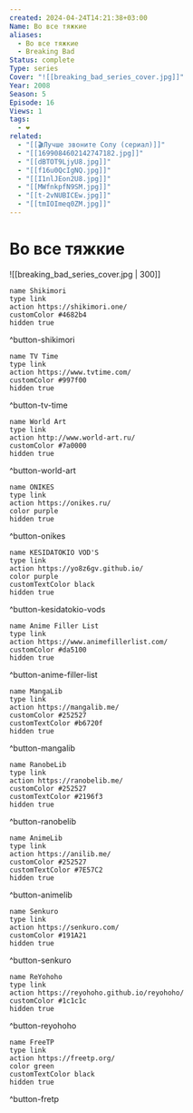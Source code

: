 ```yaml
---
created: 2024-04-24T14:21:38+03:00
Name: Во все тяжкие
aliases:
  - Во все тяжкие
  - Breaking Bad
Status: complete
Type: series
Cover: "![[breaking_bad_series_cover.jpg]]"
Year: 2008
Season: 5
Episode: 16
Views: 1
tags:
  - ❤
related:
  - "[[🎬Лучше звоните Солу (сериал)]]"
  - "[[1699084602142747182.jpg]]"
  - "[[dBTOT9LjyU8.jpg]]"
  - "[[f16u0QcIgNQ.jpg]]"
  - "[[I1nlJEon2U8.jpg]]"
  - "[[MWfnkpfN9SM.jpg]]"
  - "[[t-2vNUBICEw.jpg]]"
  - "[[tmIOImeq0ZM.jpg]]"
---
```


# Во все тяжкие

![[breaking_bad_series_cover.jpg | 300]]


```button
name Shikimori
type link
action https://shikimori.one/
customColor #4682b4
hidden true
```
^button-shikimori

```button
name TV Time
type link
action https://www.tvtime.com/
customColor #997f00
hidden true
```
^button-tv-time

```button
name World Art
type link
action http://www.world-art.ru/
customColor #7a0000
hidden true
```
^button-world-art

```button
name ONIKES
type link
action https://onikes.ru/
color purple
hidden true
```
^button-onikes

```button
name KESIDATOKIO VOD'S
type link
action https://yo8z6gv.github.io/
color purple
customTextColor black
hidden true
```
^button-kesidatokio-vods

```button
name Anime Filler List
type link
action https://www.animefillerlist.com/
customColor #da5100
hidden true
```
^button-anime-filler-list

```button
name MangaLib
type link
action https://mangalib.me/
customColor #252527
customTextColor #b6720f
hidden true
```
^button-mangalib

```button
name RanobeLib
type link
action https://ranobelib.me/
customColor #252527
customTextColor #2196f3
hidden true
```
^button-ranobelib

```button
name AnimeLib
type link
action https://anilib.me/
customColor #252527
customTextColor #7E57C2
hidden true
```
^button-animelib

```button
name Senkuro
type link
action https://senkuro.com/
customColor #191A21
hidden true
```
^button-senkuro

```button
name ReYohoho
type link
action https://reyohoho.github.io/reyohoho/
customColor #1c1c1c
hidden true
```
^button-reyohoho

```button
name FreeTP
type link
action https://freetp.org/
color green
customTextColor black
hidden true
```
^button-fretp
